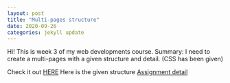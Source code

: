 ```yaml
---
layout: post
title: "Multi-pages structure"
date: 2020-09-26 
categories: jekyll update
---
```


Hi! This is week 3 of my web developments course.
Summary: I need to create a multi-pages with a given structure and detail. (CSS has been given)

Check it out [HERE](https://manhdung20112000.github.io/bt-w3/html/headings.html)
Here is the given structure [Assignment detail](https://courses.uet.vnu.edu.vn/pluginfile.php/164398/mod_assign/intro/html%20assignment.png)